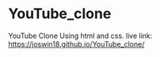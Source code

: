 # YouTube_clone
YouTube Clone Using html and css.
live link: https://joswin18.github.io/YouTube_clone/
